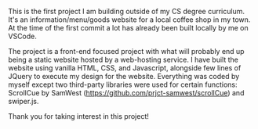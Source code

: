 This is the first project I am building outside of my CS degree curriculum. It's an information/menu/goods website for a local coffee shop in my town. At the time of the first commit a lot has already been built locally by me on VSCode.

The project is a front-end focused project with what will probably end up being a static website hosted by a web-hosting service. I have built the website using vanilla HTML, CSS, and Javascript, alongside few lines of JQuery to execute my design for the website. Everything was coded by myself except two third-party libraries were used for certain functions: ScrollCue by SamWest (https://github.com/prjct-samwest/scrollCue) and swiper.js.

Thank you for taking interest in this project!
